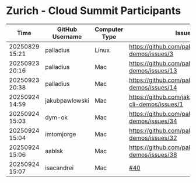 # Zurich - Cloud Summit Participants

| Time | GitHub Username | Computer Type | Issue URL |
|---|---|---|---|
| 20250829 15:21 | palladius | Linux | https://github.com/palladius/gemini-cli-demos/issues/3 |
| 20250923 20:16 | palladius | Mac | https://github.com/palladius/gemini-cli-demos/issues/13 |
| 20250923 20:38 | palladius | Mac | https://github.com/palladius/gemini-cli-demos/issues/14 |
| 20250924 14:59 | jakubpawlowski | Mac | https://github.com/jakubpawlowski/gemini-cli-demos/issues/1 |
| 20250924 15:03 | dym-ok | Mac | https://github.com/palladius/gemini-cli-demos/issues/34 |
| 20250924 15:04 | imtomjorge | Mac | https://github.com/palladius/gemini-cli-demos/issues/32 |
| 20250924 15:06 | aablsk | Mac | https://github.com/palladius/gemini-cli-demos/issues/38 |
| 20250924 15:07 | isacandrei | Mac | [#40](https://github.com/palladius/gemini-cli-demos/issues/40) |
